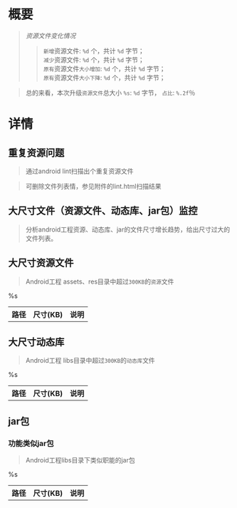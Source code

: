 
概要
===

> *资源文件变化情况*
> >	`新增`资源文件: `%d` 个，共计 `%d` 字节；<br/>
> >	`减少`资源文件: `%d` 个，共计 `%d` 字节；<br/>
> >	`原有`资源文件`大小增加`: `%d` 个，共计 `%d` 字节；<br/>
> >	`原有`资源文件`大小下降`: `%d` 个，共计 `%d` 字节； <br/>

>	总的来看，本次升级`资源文件`总大小 `%s`: `%d` 字节， `占比`: `%.2f`％ <br/>  <!--同比：同上一个发布版本对比   环比：同上一次扫描进行对比-->


详情
===

重复资源问题
---
> 通过android lint扫描出个重复资源文件 <br/>

> 可删除文件列表情，参见附件的lint.html扫描结果 <br/>

大尺寸文件（资源文件、动态库、jar包）监控
---
> 分析android工程资源、动态库、jar的文件尺寸增长趋势，给出尺寸过大的文件列表。

## 大尺寸资源文件
> Android工程 assets、res目录中超过`300KB`的`资源`文件

<table>
	<tr>
		<th> 路径
		<th> 尺寸(KB)
		<th> 说明
	</tr>
	%s	
</table>

## 大尺寸动态库
> Android工程 libs目录中超过`300KB`的`动态库`文件

<table>
	<tr>
		<th> 路径
		<th> 尺寸(KB)
		<th> 说明
	</tr>
	%s	
</table>

## jar包
### 功能类似jar包
>  	Android工程libs目录下类似职能的jar包

<table>
	<tr>
		<th> 路径
		<th> 尺寸(KB)
		<th> 说明
	</tr>
	%s	
</table>	
